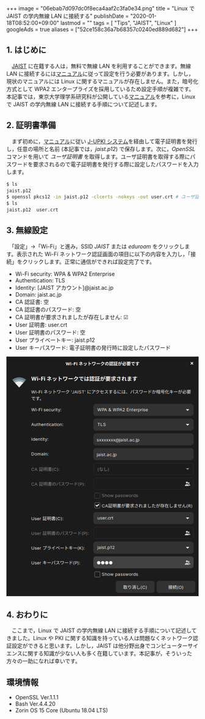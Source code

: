 +++
image = "06ebab7d097dc0f8eca4aaf2c3fa0e34.png"
title = "Linux で JAIST の学内無線 LAN に接続する"
publishDate = "2020-01-18T08:52:00+09:00"
lastmod = ""
tags = [ "Tips", "JAIST", "Linux" ]
googleAds = true
aliases = ["52ce158c36a7b68357c0240ed889d682"]
+++

## 1. はじめに

　[JAIST](https://www.jaist.ac.jp/index.html) に在籍する人は，無料で無線 LAN を利用することができます。無線 LAN に接続するには[マニュアル](https://www.jaist.ac.jp/iscenter/network/wireless/)に従って設定を行う必要があります。しかし，現状のマニュアルには Linux に関するマニュアルが存在しません。また，暗号化方式として WPA2 エンタープライズを採用しているため設定手順が複雑です。本記事では，東京大学理学系研究科が公開している[マニュアル](http://jimubu.adm.s.u-tokyo.ac.jp/public/index.php/Linux_%E3%81%AE%E7%84%A1%E7%B7%9A%E8%A8%AD%E5%AE%9A%E4%BE%8B)を参考に，Linux で JAIST の学内無線 LAN に接続する手順について記述します。

## 2. 証明書準備

　まず初めに，[マニュアル](https://www.jaist.ac.jp/iscenter/digital-certificate/client-cert/)に従い [J-UPKI システム](https://pki.jaist.ac.jp/jupki/)を経由して電子証明書を発行し，任意の場所と名前 (本記事では，*jaist.p12*) で保存します。次に，*OpenSSL* コマンドを用いて *ユーザ証明書* を取得します。ユーザ証明書を取得する際にパスワードを要求されるので電子証明書を発行する際に設定したパスワードを入力します。

```bash
$ ls
jaist.p12
$ openssl pkcs12 -in jaist.p12 -clcerts -nokeys -out user.crt # ユーザ証明書
$ ls
jaist.p12  user.crt
```

## 3. 無線設定

　「設定」→「Wi-Fi」と進み，SSID *JAIST* または *eduroam* をクリックします。表示された Wi-Fi ネットワーク認証画面の項目に以下の内容を入力し，「接続」をクリックします。正常に通信ができれば設定完了です。

* Wi-Fi security: WPA & WPA2 Enterprise
* Authentication: TLS
* Identity: [JAIST アカウント]@jaist.ac.jp
* Domain: jaist.ac.jp
* CA 認証書: 空
* CA 認証書のパスワード: 空
* CA 証明書が要求されましたが存在しません: ☑
* User 証明書: user.crt
* User 証明書のパスワード: 空
* User プライベートキー: jaist.p12
* User キーパスワード: 電子証明書の発行時に設定したパスワード

![](db8aa765fb5ec5805030eaff5b77e3c4.png)

## 4. おわりに

　ここまで，Linux で JAIST の学内無線 LAN に接続する手順について記述してきました。Linux や PKI に関する知識を持っている人は問題なくネットワーク認証設定ができると思います。しかし，JAIST は他分野出身でコンピューターサイエンスに関する知識が少ない人も多く在籍しています。本記事が，そういった方々の一助になれば幸いです。

## 環境情報

* OpenSSL Ver.1.1.1
* Bash Ver.4.4.20
* Zorin OS 15 Core (Ubuntu 18.04 LTS)